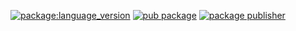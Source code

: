 [![package:language_version](https://github.com/dart-lang/tools/actions/workflows/language_version.yml/badge.svg)](https://github.com/dart-lang/tools/actions/workflows/language_version.yml)
[![pub package](https://img.shields.io/pub/v/language_version.svg)](https://pub.dev/packages/language_version)
[![package publisher](https://img.shields.io/pub/publisher/language_version.svg)](https://pub.dev/packages/language_version/publisher)
